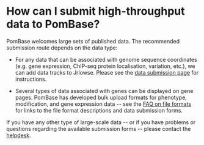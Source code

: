 # How can I submit high-throughput data to PomBase?
<!-- pombase_categories: Data submission and formats,Genome browser -->

PomBase welcomes large sets of published data. The recommended
submission route depends on the data type:

- For any data that can be associated with genome sequence coordinates
    (e.g. gene expression, ChIP-seq protein localisation, variation,
    etc.), we can add data tracks to Jrlowse. Please see the [data
    submission page](/submit-data) for instructions.
<!-- use the [data submission form for HTP sequence-linked data](/submit-data/data-submission-form). -->
-   Several types of data associated with genes can be displayed on gene
    pages. PomBase has developed bulk upload formats for phenotype,
    modification, and gene expression data -- see the [FAQ on file formats](/faq/what-file-formats-can-i-use-submit-high-throughput-data) 
    for links to the file format descriptions and data submission forms.

If you have any other type of large-scale data -- or if you have
problems or questions regarding the available submission forms -- please
contact the [helpdesk](mailto:helpdesk@pombase.org).

